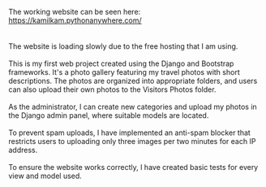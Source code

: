 The working website can be seen here:
https://kamilkam.pythonanywhere.com/
<br>
<br>
<br>The website is loading slowly due to the free hosting that I am using.
<br>
<br>
This is my first web project created using the Django and Bootstrap frameworks. It's a photo gallery featuring my travel photos with short descriptions. The photos are organized into appropriate folders, and users can also upload their own photos to the Visitors Photos folder.
<br>
<br>
As the administrator, I can create new categories and upload my photos in the Django admin panel, where suitable models are located.
<br>
<br>
To prevent spam uploads, I have implemented an anti-spam blocker that restricts users to uploading only three images per two minutes for each IP address.
<br>
<br>
To ensure the website works correctly, I have created basic tests for every view and model used.
